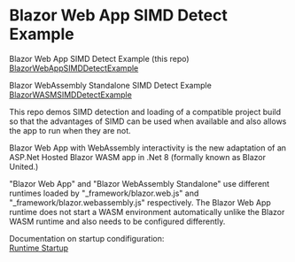 # Blazor Web App SIMD Detect Example

Blazor Web App SIMD Detect Example (this repo)  
[BlazorWebAppSIMDDetectExample](https://github.com/LostBeard/BlazorWebAppSIMDDetectExample)

Blazor WebAssembly Standalone SIMD Detect Example  
[BlazorWASMSIMDDetectExample](https://github.com/LostBeard/BlazorWASMSIMDDetectExample)

This repo demos SIMD detection and loading of a compatible project build so that the advantages of SIMD can be used when available and also allows the app to run when they are not.  

Blazor Web App with WebAssembly interactivity is the new adaptation of an ASP.Net Hosted Blazor WASM app in .Net 8 (formally known as Blazor United.)  

"Blazor Web App" and "Blazor WebAssembly Standalone" use different runtimes loaded by "_framework/blazor.web.js" and "_framework/blazor.webassembly.js" respectively. The Blazor Web App runtime does not start a WASM environment automatically unlike the Blazor WASM runtime and also needs to be configured differently.

Documentation on startup condifiguration:  
[Runtime Startup](https://learn.microsoft.com/en-us/aspnet/core/blazor/fundamentals/startup?view=aspnetcore-8.0#load-client-side-boot-resources)
